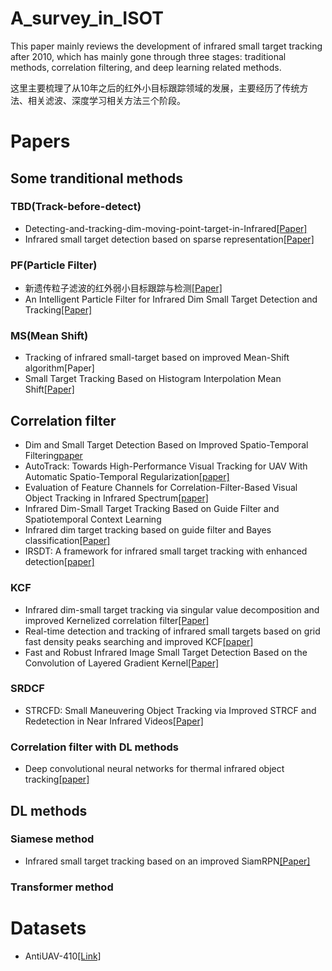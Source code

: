 # A_survey_in_ISOT
This paper mainly reviews the development of infrared small target tracking after 2010, which has mainly gone through three stages: traditional methods, correlation filtering, and deep learning related methods.

这里主要梳理了从10年之后的红外小目标跟踪领域的发展，主要经历了传统方法、相关滤波、深度学习相关方法三个阶段。
# Papers
## Some tranditional methods

### TBD(Track-before-detect)
* Detecting-and-tracking-dim-moving-point-target-in-Infrared[[Paper]](https://www.sciencedirect.com/science/article/abs/pii/S1350449504000878)
* Infrared small target detection based on sparse representation[[Paper]](http://journal.sitp.ac.cn/hwyhmb/hwyhmben/article/abstract/100359)

### PF(Particle Filter)
* 新遗传粒子滤波的红外弱小目标跟踪与检测[[Paper]](https://journal.xidian.edu.cn/xdxb/EN/abstract/abstract11005.shtml)
* An Intelligent Particle Filter for Infrared Dim Small Target Detection and Tracking[[Paper]](https://ieeexplore.ieee.org/abstract/document/9761758)

### MS(Mean Shift)
* Tracking of infrared small-target based on improved Mean-Shift algorithm[Paper]
* Small Target Tracking Based on Histogram Interpolation Mean Shift[[Paper]](https://jeit.ac.cn/en/article/doi/10.3724/SP.J.1146.2009.01245)

## Correlation filter
* Dim and Small Target Detection Based on Improved Spatio-Temporal Filtering[paper](https://ieeexplore.ieee.org/document/9580632?denied=)
* AutoTrack: Towards High-Performance Visual Tracking for UAV With Automatic Spatio-Temporal Regularization[[paper]](https://openaccess.thecvf.com/content_CVPR_2020/html/Li_AutoTrack_Towards_High-Performance_Visual_Tracking_for_UAV_With_Automatic_Spatio-Temporal_CVPR_2020_paper.html)
* Evaluation of Feature Channels for Correlation-Filter-Based Visual Object Tracking in Infrared Spectrum[[paper]](https://www.cv-foundation.org/openaccess/content_cvpr_2016_workshops/w9/html/Gundogdu_Evaluation_of_Feature_CVPR_2016_paper.html)
* Infrared Dim-Small Target Tracking Based on Guide Filter and Spatiotemporal Context Learning
* Infrared dim target tracking based on guide filter and Bayes classification[[Paper]](https://www.spiedigitallibrary.org/conference-proceedings-of-spie/10157/101573I/Infrared-dim-target-tracking-based-on-guide-filter-and-Bayes/10.1117/12.2247411.short)
* IRSDT: A framework for infrared small target tracking with enhanced detection[[paper]](https://www.mdpi.com/1424-8220/23/9/4240)
### KCF
* Infrared dim-small target tracking via singular value decomposition and improved Kernelized correlation filter[[Paper]](https://www.sciencedirect.com/science/article/pii/S1350449516304832)
* Real-time detection and tracking of infrared small targets based on grid fast density peaks searching and improved KCF[[paper]](https://www.sciencedirect.com/science/article/pii/S1350449522001621)
* Fast and Robust Infrared Image Small Target Detection Based on the Convolution of Layered Gradient Kernel[[Paper]](https://ieeexplore.ieee.org/document/9454439?denied=)
### SRDCF
* STRCFD: Small Maneuvering Object Tracking via Improved STRCF and Redetection in Near Infrared Videos[[Paper]](https://ieeexplore.ieee.org/abstract/document/10379631)
### Correlation filter with DL methods
* Deep convolutional neural networks for thermal infrared object tracking[[paper]](https://www.sciencedirect.com/science/article/pii/S0950705117303544)
## DL methods

### Siamese method
* Infrared small target tracking based on an improved SiamRPN[[Paper]](https://www.sciencedirect.com/science/article/pii/S135044952300378X)
### Transformer method
# Datasets
* AntiUAV-410[[Link]](https://github.com/HwangBo94/Anti-UAV410/tree/main/reports/AntiUAV410)
